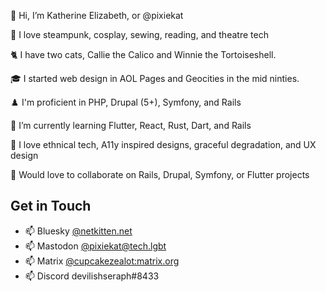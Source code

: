 👋 Hi, I’m Katherine Elizabeth, or @pixiekat

👀 I love steampunk, cosplay, sewing, reading, and theatre tech

🐈 I have two cats, Callie the Calico and Winnie the Tortoiseshell.

🎓 I started web design in AOL Pages and Geocities in the mid ninties.

♟️ I'm proficient in PHP, Drupal (5+), Symfony, and Rails

🌱 I’m currently learning Flutter, React, Rust, Dart, and Rails

💞️ I love ethnical tech, A11y inspired designs, graceful degradation, and UX design

🥺 Would love to collaborate on Rails, Drupal, Symfony, or Flutter projects

## Get in Touch
- 📫 Bluesky [@netkitten.net](https://bsky.app/profile/netkitten.net)
- 📫 Mastodon [@pixiekat@tech.lgbt](https://tech.lgbt/@pixiekat)
- 📫 Matrix [@cupcakezealot:matrix.org](https://matrix.to/#/@cupcakezealot:matrix.org)
- 📫 Discord devilishseraph#8433

<!---
pixiekat/pixiekat is a ✨ special ✨ repository because its `README.md` (this file) appears on your GitHub profile.
You can click the Preview link to take a look at your changes.
--->
